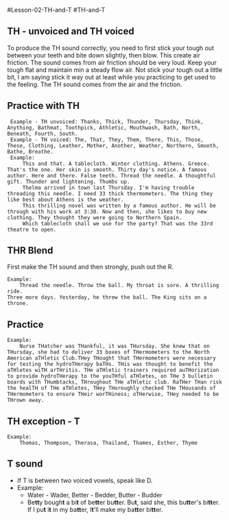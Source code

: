 #Lesson-02-TH-and-T #TH-and-T
## TH - unvoiced and TH voiced
To produce the TH sound correctly, you need to first stick your tough out between your teeth and bite down slightly, then blow. This create air friction. The sound comes from air friction should be very loud. Keep your tough flat and maintain min a steady flow air. Not stick your tough out a little bit, I am saying stick it way out at least while you practicing to get used to the feeling. The TH sound comes from the air and the friction.
## Practice with TH
	 Example - TH unvoiced: Thanks, Thick, Thunder, Thursday, Think, Anything, Bathmat, Toothpick, Athletic, Mouthwash, Bath, North, Beneath, Fourth, South.
	 Example - TH voiced: The, That, They, Them, There, This, Those, These, Clothing, Leather, Mother, Another, Weather, Northern, Smooth, Bathe, Breathe.
	 Example:
		 This and that. A tablecloth. Winter clothing. Athens. Greece. That's the one. Her skin is smooth. Thirty day's notice. A famous author. Here and there. False teeth. Thread the needle. A thoughtful gift. Thunder and lightening. Thumbs up. 
		 Thelma arrived in town last Thursday. I'm having trouble threading this needle. I need 33 thick thermometers. The thing they like best about Athens is the weather.
		 This thrilling novel was written by a famous author. He will be through with his work at 3:30. Now and then, she likes to buy new clothing. They thought they were going to Northern Spain.
		 Which tablecloth shall we use for the party? That was the 33rd theatre to open.

## THR Blend
First make the TH sound and then strongly, push out the R. 

	Example: 
		Thread the needle. Throw the ball. My throat is sore. A thrilling ride.
	Three more days. Yesterday, he threw the ball. The King sits on a throne.

## Practice
	Example: 
		Nurse THatcher was THankful, it was THursday. She knew that on THursday, she had to deliver 33 boxes of THermometers to the North American aTHletic Club.THey THought that THermometers were necessary for testing the hydroTHerapy baTHs. THis was thought to benefit the aTHletes wiTH arTHritis. THe aTHletic trainers required auTHorization to provide hydroTHerapy to the youTHful aTHletes, on THe 3 bulletin boards with THumbtacks, THroughout THe aTHletic club. RaTHer THan risk the healTH of THe aTHletes, THey THoroughly checked THe THousands of THermometers to ensure THeir worTHiness; oTHerwise, THey needed to be THrown away.

## TH exception - T
	Example: 
		Thomas, Thompson, Therasa, Thailand, Thames, Esther, Thyme

## T sound
- If T is between two voiced vowels, speak like D.
- Example: 
	- Water - Wader,  Better - Bedder, Butter - Budder
	- Be**tt**y bough**t** a bi**t** of be**tt**er bu**tt**er. Bu**t**, said she, this bu**tt**er's bi**tt**er. If I pu**t** i**t** in my ba**tt**er, I**t**'ll make my ba**tt**er bi**tt**er.